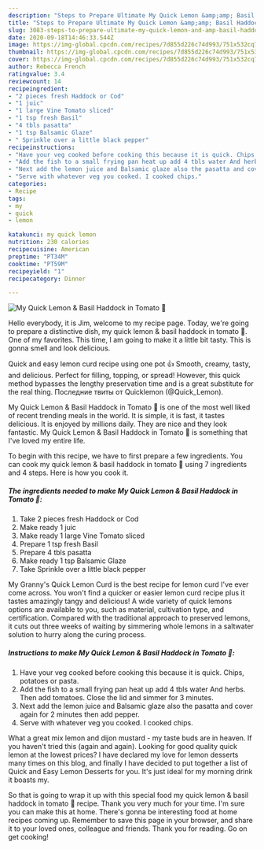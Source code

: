 ```yaml
---
description: "Steps to Prepare Ultimate My Quick Lemon &amp;amp; Basil Haddock in Tomato 🙂"
title: "Steps to Prepare Ultimate My Quick Lemon &amp;amp; Basil Haddock in Tomato 🙂"
slug: 3083-steps-to-prepare-ultimate-my-quick-lemon-and-amp-basil-haddock-in-tomato
date: 2020-09-18T14:46:33.544Z
image: https://img-global.cpcdn.com/recipes/7d855d226c74d993/751x532cq70/my-quick-lemon-basil-haddock-in-tomato-🙂-recipe-main-photo.jpg
thumbnail: https://img-global.cpcdn.com/recipes/7d855d226c74d993/751x532cq70/my-quick-lemon-basil-haddock-in-tomato-🙂-recipe-main-photo.jpg
cover: https://img-global.cpcdn.com/recipes/7d855d226c74d993/751x532cq70/my-quick-lemon-basil-haddock-in-tomato-🙂-recipe-main-photo.jpg
author: Rebecca French
ratingvalue: 3.4
reviewcount: 14
recipeingredient:
- "2 pieces fresh Haddock or Cod"
- "1 juic"
- "1 large Vine Tomato sliced"
- "1 tsp fresh Basil"
- "4 tbls pasatta"
- "1 tsp Balsamic Glaze"
- " Sprinkle over a little black pepper"
recipeinstructions:
- "Have your veg cooked before cooking this because it is quick. Chips, potatoes or pasta."
- "Add the fish to a small frying pan heat up add 4 tbls water And herbs. Then add tomatoes. Close the lid and simmer for 3 minutes."
- "Next add the lemon juice and Balsamic glaze also the pasatta and cover again for 2 minutes then add pepper."
- "Serve with whatever veg you cooked. I cooked chips."
categories:
- Recipe
tags:
- my
- quick
- lemon

katakunci: my quick lemon 
nutrition: 230 calories
recipecuisine: American
preptime: "PT34M"
cooktime: "PT59M"
recipeyield: "1"
recipecategory: Dinner

---
```



![My Quick Lemon &amp; Basil Haddock in Tomato 🙂](https://img-global.cpcdn.com/recipes/7d855d226c74d993/751x532cq70/my-quick-lemon-basil-haddock-in-tomato-🙂-recipe-main-photo.jpg)

Hello everybody, it is Jim, welcome to my recipe page. Today, we're going to prepare a distinctive dish, my quick lemon &amp; basil haddock in tomato 🙂. One of my favorites. This time, I am going to make it a little bit tasty. This is gonna smell and look delicious.

Quick and easy lemon curd recipe using one pot 👍 Smooth, creamy, tasty, and delicious. Perfect for filling, topping, or spread! However, this quick method bypasses the lengthy preservation time and is a great substitute for the real thing. Последние твиты от Quicklemon (@Quick_Lemon).

My Quick Lemon &amp; Basil Haddock in Tomato 🙂 is one of the most well liked of recent trending meals in the world. It is simple, it is fast, it tastes delicious. It is enjoyed by millions daily. They are nice and they look fantastic. My Quick Lemon &amp; Basil Haddock in Tomato 🙂 is something that I've loved my entire life.


To begin with this recipe, we have to first prepare a few ingredients. You can cook my quick lemon &amp; basil haddock in tomato 🙂 using 7 ingredients and 4 steps. Here is how you cook it.

<!--inarticleads1-->

##### The ingredients needed to make My Quick Lemon &amp; Basil Haddock in Tomato 🙂:

1. Take 2 pieces fresh Haddock or Cod
1. Make ready 1 juic
1. Make ready 1 large Vine Tomato sliced
1. Prepare 1 tsp fresh Basil
1. Prepare 4 tbls pasatta
1. Make ready 1 tsp Balsamic Glaze
1. Take  Sprinkle over a little black pepper


My Granny&#39;s Quick Lemon Curd is the best recipe for lemon curd I&#39;ve ever come across. You won&#39;t find a quicker or easier lemon curd recipe plus it tastes amazingly tangy and delicious! A wide variety of quick lemons options are available to you, such as material, cultivation type, and certification. Compared with the traditional approach to preserved lemons, it cuts out three weeks of waiting by simmering whole lemons in a saltwater solution to hurry along the curing process. 

<!--inarticleads2-->

##### Instructions to make My Quick Lemon &amp; Basil Haddock in Tomato 🙂:

1. Have your veg cooked before cooking this because it is quick. Chips, potatoes or pasta.
1. Add the fish to a small frying pan heat up add 4 tbls water And herbs. Then add tomatoes. Close the lid and simmer for 3 minutes.
1. Next add the lemon juice and Balsamic glaze also the pasatta and cover again for 2 minutes then add pepper.
1. Serve with whatever veg you cooked. I cooked chips.


What a great mix lemon and dijon mustard - my taste buds are in heaven. If you haven&#39;t tried this (again and again). Looking for good quality quick lemon at the lowest prices? I have declared my love for lemon desserts many times on this blog, and finally I have decided to put together a list of Quick and Easy Lemon Desserts for you. It&#39;s just ideal for my morning drink it boasts my. 

So that is going to wrap it up with this special food my quick lemon &amp; basil haddock in tomato 🙂 recipe. Thank you very much for your time. I'm sure you can make this at home. There's gonna be interesting food at home recipes coming up. Remember to save this page in your browser, and share it to your loved ones, colleague and friends. Thank you for reading. Go on get cooking!
